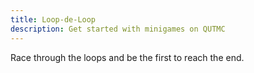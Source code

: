 ```yaml
---
title: Loop-de-Loop
description: Get started with minigames on QUTMC
---
```

Race through the loops and be the first to reach the end.